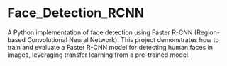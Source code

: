 # Face_Detection_RCNN
A Python implementation of face detection using Faster R-CNN (Region-based Convolutional Neural Network). This project demonstrates how to train and evaluate a Faster R-CNN model for detecting human faces in images, leveraging transfer learning from a pre-trained model.
